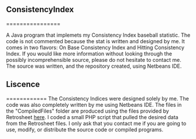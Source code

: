 ## ConsistencyIndex
================

A Java program that implemets my Consistency Index baseball statistic.  The code is not commented because the stat is written and designed by me.  It comes in two flavors: On Base Consistency Index and Hitting Consistency Index.  If you would like more information without looking through the possibly incomprehensible source, please do not hesitate to contact me.  The source was written, and the repository created, using Netbeans IDE.

## Liscence
============
The Consistency Indices were designed solely by me.  The code was also completely written by me using Netbeans IDE.  The files in the "CompiledFiles" folder are produced using the files provided by Retrosheet [here](http://www.retrosheet.org/game.htm).  I coded a small PHP script that pulled the desired data from the Retrosheet files.  I only ask that you contact me if you are going to use, modify, or distribute the source code or compiled programs.
